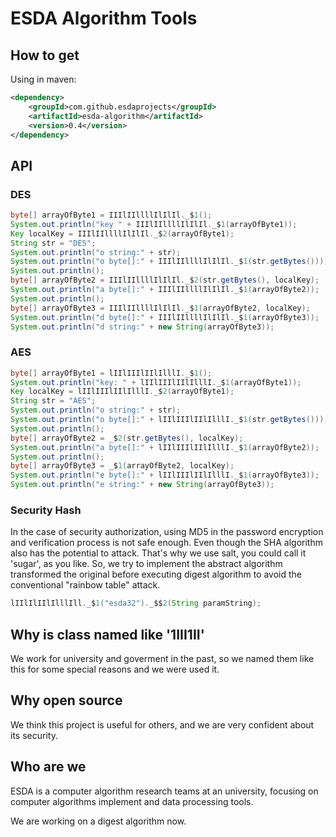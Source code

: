# ESDA Algorithm Tools

## How to get

Using in maven:

```xml
<dependency>
	<groupId>com.github.esdaprojects</groupId>
	<artifactId>esda-algorithm</artifactId>
	<version>0.4</version>
</dependency>
```

## API

### DES

```java
byte[] arrayOfByte1 = IIIlIIllllIlIlIl._$1();
System.out.println("key " + IIIlIIllllIlIlIl._$1(arrayOfByte1));
Key localKey = IIIlIIllllIlIlIl._$2(arrayOfByte1);
String str = "DES";
System.out.println("o string:" + str);
System.out.println("o byte[]:" + IIIlIIllllIlIlIl._$1(str.getBytes()));
System.out.println();
byte[] arrayOfByte2 = IIIlIIllllIlIlIl._$2(str.getBytes(), localKey);
System.out.println("a byte[]:" + IIIlIIllllIlIlIl._$1(arrayOfByte2));
System.out.println();
byte[] arrayOfByte3 = IIIlIIllllIlIlIl._$1(arrayOfByte2, localKey);
System.out.println("d byte[]:" + IIIlIIllllIlIlIl._$1(arrayOfByte3));
System.out.println("d string:" + new String(arrayOfByte3));
```

### AES

```java
byte[] arrayOfByte1 = lIIlIIIlIIlIlllI._$1();
System.out.println("key: " + lIIlIIIlIIlIlllI._$1(arrayOfByte1));
Key localKey = lIIlIIIlIIlIlllI._$2(arrayOfByte1);
String str = "AES";
System.out.println("o string:" + str);
System.out.println("o byte[]:" + lIIlIIIlIIlIlllI._$1(str.getBytes()));
System.out.println();
byte[] arrayOfByte2 = _$2(str.getBytes(), localKey);
System.out.println("a byte[]:" + lIIlIIIlIIlIlllI._$1(arrayOfByte2));
System.out.println();
byte[] arrayOfByte3 = _$1(arrayOfByte2, localKey);
System.out.println("e byte[]:" + lIIlIIIlIIlIlllI._$1(arrayOfByte3));
System.out.println("e string:" + new String(arrayOfByte3));
```

### Security Hash

In the case of security authorization, using MD5 in the password encryption and verification process is not safe enough. Even though the SHA algorithm also has the potential to attack. That's why we use salt, you could call it 'sugar', as you like. So, we try to implement the abstract algorithm transformed the original before executing digest algorithm to avoid the conventional "rainbow table" attack.

```java
lIIlIlIIlIlllIll._$1("esda32")._$$2(String paramString);
```

## Why is class named like '1III1II'

We work for university and goverment in the past, so we named them like this for some special reasons and we were used it.

## Why open source

We think this project is useful for others, and we are very confident about its security.

## Who are we

ESDA is a computer algorithm research teams at an university, focusing on computer algorithms implement and data processing tools.

We are working on a digest algorithm now.